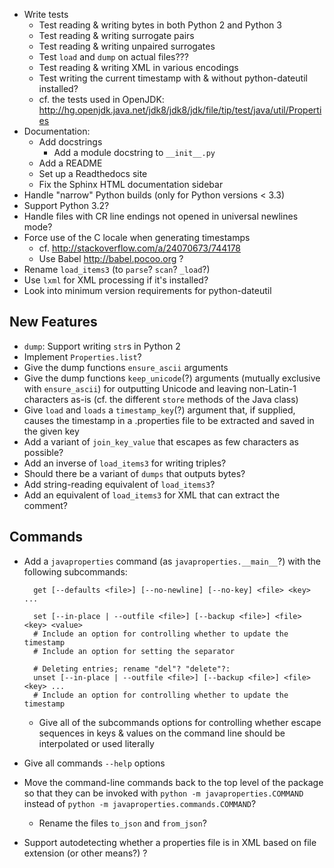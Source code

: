 - Write tests
    - Test reading & writing bytes in both Python 2 and Python 3
    - Test reading & writing surrogate pairs
    - Test reading & writing unpaired surrogates
    - Test `load` and `dump` on actual files???
    - Test reading & writing XML in various encodings
    - Test writing the current timestamp with & without python-dateutil
      installed?
    - cf. the tests used in OpenJDK: <http://hg.openjdk.java.net/jdk8/jdk8/jdk/file/tip/test/java/util/Properties>
- Documentation:
    - Add docstrings
        - Add a module docstring to `__init__.py`
    - Add a README
    - Set up a Readthedocs site
    - Fix the Sphinx HTML documentation sidebar
- Handle "narrow" Python builds (only for Python versions < 3.3)
- Support Python 3.2?
- Handle files with CR line endings not opened in universal newlines mode?
- Force use of the C locale when generating timestamps
    - cf. <http://stackoverflow.com/a/24070673/744178>
    - Use Babel <http://babel.pocoo.org> ?
- Rename `load_items3` (to `parse`? `scan`? `_load`?)
- Use `lxml` for XML processing if it's installed?
- Look into minimum version requirements for python-dateutil

New Features
------------
- `dump`: Support writing `str`s in Python 2
- Implement `Properties.list`?
- Give the dump functions `ensure_ascii` arguments
- Give the dump functions `keep_unicode`(?) arguments (mutually exclusive with
  `ensure_ascii`) for outputting Unicode and leaving non-Latin-1 characters
  as-is  (cf. the different `store` methods of the Java class)
- Give `load` and `loads` a `timestamp_key`(?) argument that, if supplied,
  causes the timestamp in a .properties file to be extracted and saved in the
  given key
- Add a variant of `join_key_value` that escapes as few characters as possible?
- Add an inverse of `load_items3` for writing triples?
- Should there be a variant of `dumps` that outputs bytes?
- Add string-reading equivalent of `load_items3`?
- Add an equivalent of `load_items3` for XML that can extract the comment?

Commands
--------
- Add a `javaproperties` command (as `javaproperties.__main__`?) with the
  following subcommands:

        get [--defaults <file>] [--no-newline] [--no-key] <file> <key> ...

        set [--in-place | --outfile <file>] [--backup <file>] <file> <key> <value>
        # Include an option for controlling whether to update the timestamp
        # Include an option for setting the separator

        # Deleting entries; rename "del"? "delete"?:
        unset [--in-place | --outfile <file>] [--backup <file>] <file> <key> ...
        # Include an option for controlling whether to update the timestamp

    - Give all of the subcommands options for controlling whether escape
      sequences in keys & values on the command line should be interpolated or
      used literally

- Give all commands `--help` options
- Move the command-line commands back to the top level of the package so that
  they can be invoked with `python -m javaproperties.COMMAND` instead of
  `python -m javaproperties.commands.COMMAND`?
    - Rename the files `to_json` and `from_json`?
- Support autodetecting whether a properties file is in XML based on file
  extension (or other means?) ?
